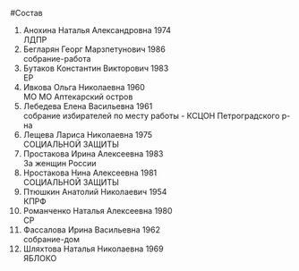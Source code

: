 #Состав
1. Анохина Наталья Александровна 1974   
    ЛДПР
2. Бегларян Георг Марзпетунович 1986   
    собрание-работа
3. Бутаков Константин Викторович 1983   
    ЕР
4. Ивкова Ольга Николаевна 1960   
    МО МО Аптекарский остров
5. Лебедева Елена Васильевна 1961   
    собрание избирателей по месту работы - КСЦОН Петроградского р-на
6. Лещева Лариса Николаевна 1975   
    СОЦИАЛЬНОЙ ЗАЩИТЫ
7. Простакова Ирина Алексеевна 1983   
    За женщин России
8. Нростакова Нина Алексеевна 1981   
    СОЦИАЛЬНОЙ ЗАЩИТЫ
9. Птюшкин Анатолий Николаевич 1954   
    КПРФ
10. Романченко Наталья Алексеевна 1980   
    СР
11. Фассалова Ирина Васильевна 1962   
    собрание-дом
12. Шляхтова Наталья Николаевна 1969   
    ЯБЛОКО
